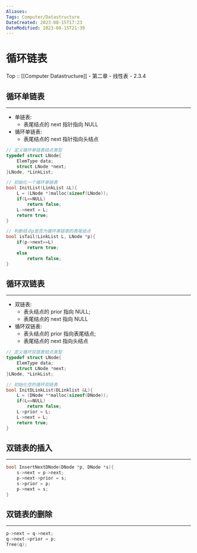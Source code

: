 ```yaml
---
Aliases: 
Tags: Computer/Datastructure 
DateCreated: 2023-08-15T17:23
DateModified: 2023-08-15T21:39
---
```

# 循环链表

Top :: [[Computer Datastructure]] - 第二章 - 线性表 - 2.3.4

## 循环单链表
---
- 单链表:
	- 表尾结点的 next 指针指向 NULL
- 循环单链表:
	- 表尾结点的 next 指针指向头结点

```cpp
// 定义循环单链表结点类型
typedef struct LNode{
	ElemType data;
	struct LNode *next;
}LNode, *LinkList;

// 初始化一个循环单链表
bool InitList(LinkList &L){
	L = (LNode *)malloc(sizeof(LNode));
	if(L==NULL)
		return false;
	L->next = L;
	return true;
}

// 判断结点p是否为循环单链表的表尾结点
bool isTail(LinkList L, LNode *p){
	if(p->next==L)
		return true;
	else
		return false;
}
```

## 循环双链表
---
- 双链表:
	- 表头结点的 prior 指向 NULL;
	- 表尾结点的 next 指向 NULL
- 循环双链表:
	- 表头结点的 prior 指向表尾结点;
	- 表尾结点的 next 指向头结点

```cpp
// 定义循环双链表结点类型
typedef struct LNode{
	ElemType data;
	struct LNode *next;
}LNode, *LinkList;

// 初始化空的循环双链表
bool InitDLinkList(DLinklist &L){
	L = (DNode **malloc(sizeof(DNode));
	if(L==NULL)
		return false;
	L->prior = L;
	L->next = L;
	return true;
}
```

## 双链表的插入
---

```cpp
bool InsertNextDNode(DNode *p, DNode *s){
	s->next = p->next;
	p->next->prior = s;
	s->prior = p;
	p->next = s;
}
```

## 双链表的删除
---

```cpp
p->next = q->next;
q->next->prior = p;
free(q);
```
